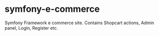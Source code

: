 # symfony-e-commerce
Symfony Framework e commerce site.
Contains Shopcart actions, Admin panel, Login, Register etc.
